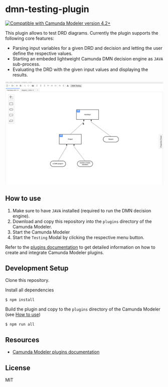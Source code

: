 # dmn-testing-plugin

[![Compatible with Camunda Modeler version 4.2+](https://img.shields.io/badge/Camunda%20Modeler-4.2+-blue.svg)](https://github.com/camunda/camunda-modeler)

This plugin allows to test DRD diagrams. Currently the plugin supports the following core features:
 * Parsing input variables for a given DRD and decision and letting the user define the respective values. 
 * Starting an embeded lightweight Camunda DMN decision engine as `JAVA` sub-process.
 * Evaluating the DRD with the given input values and displaying the results.

![](./resources/screencast.gif)

## How to use

1. Make sure to have `JAVA` installed (required to run the DMN decision engine).
2. Download and copy this repository into the `plugins` directory of the Camunda Modeler.
3. Start the Camunda Modeler
4. Start the `Testing` Modal by clicking the respective menu button.

Refer to the [plugins documentation](https://github.com/camunda/camunda-modeler/tree/master/docs/plugins#plugging-into-the-camunda-modeler) to get detailed information on how to create and integrate Camunda Modeler plugins.

## Development Setup

Clone this repository.

Install all dependencies
```
$ npm install
```

Build the plugin and copy to the `plugins` directory of the Camunda Modeler (see [How to use](./README.md#how-to-use))
```
$ npm run all
```

## Resources

* [Camunda Modeler plugins documentation](https://github.com/camunda/camunda-modeler/tree/master/docs/plugins#plugging-into-the-camunda-modeler)

## License

MIT
